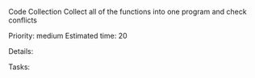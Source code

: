 Code Collection
Collect all of the functions into one program and check conflicts

Priority: medium
Estimated time: 20

Details:

Tasks:


